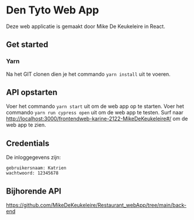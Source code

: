 # Den Tyto Web App

Deze web applicatie is gemaakt door Mike De Keukeleire in React.

## Get started
### Yarn

Na het GIT clonen dien je het commando `yarn install` uit te voeren.

## API opstarten
Voer het commando `yarn start` uit om de web app op te starten.
Voer het commando `yarn run cypress open` uit om de web app te testen.
Surf naar [http://localhost:3000/frontendweb-karine-2122-MikeDeKeukeleire#/](http://localhost:3000/frontendweb-karine-2122-MikeDeKeukeleire#/) om de web app te zien.

## Credentials
De inloggegevens zijn:
```
gebruikersnaam: Katrien
wachtwoord: 12345678
```

## Bijhorende API
https://github.com/MikeDeKeukeleire/Restaurant_webApp/tree/main/back-end

